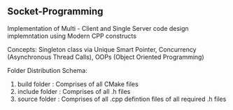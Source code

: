 ## Socket-Programming

Implementation of Multi - Client and Single Server code design implemntation using Modern CPP constructs

Concepts:
Singleton class via Unique Smart Pointer, 
Concurrency (Asynchronous Thread Calls),
OOPs (Object Oriented Programming)

Folder Distribution Schema:
1) build folder : Comprises of all CMake files
2) include folder : Comprises of all .h files
3) source folder : Comprises of all .cpp defintion files of all required .h files

